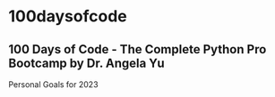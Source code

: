 # 100daysofcode
## 100 Days of Code - The Complete Python Pro Bootcamp by Dr. Angela Yu
Personal Goals for 2023

